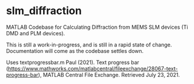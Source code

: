 # slm_diffraction
MATLAB Codebase for Calculating Diffraction from MEMS SLM devices (Ti DMD and PLM devices). 

This is still a work-in-progress, and is still in a rapid state of change. Documentation will come as the codebase settles down. 

Uses textprogressbar.m 
Paul (2021). Text progress bar (https://www.mathworks.com/matlabcentral/fileexchange/28067-text-progress-bar), MATLAB Central File Exchange. Retrieved July 23, 2021.
